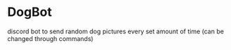 # DogBot
discord bot to send random dog pictures every set amount of time (can be changed through commands)


